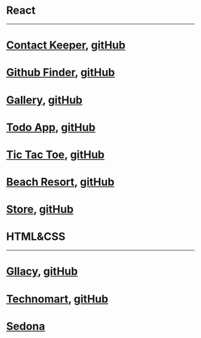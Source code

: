 # React
---
# [Contact Keeper](https://contactkeeper12.herokuapp.com/login), [gitHub](https://github.com/polinakhari/contact_keeper)
# [Github Finder](https://loving-yonath-443840.netlify.com/), [gitHub](https://github.com/polinakhari/github_finder)
# [Gallery](https://frosty-euclid-78cf05.netlify.app/), [gitHub](https://github.com/polinakhari/gallery)
# [Todo App](https://compassionate-agnesi-8c1f89.netlify.com/), [gitHub](https://github.com/polinakhari/to-do)
# [Tic Tac Toe](https://cocky-brahmagupta-011192.netlify.app/), [gitHub](https://github.com/polinakhari/TicTacToe)
# [Beach Resort](https://trusting-wright-94d9e0.netlify.com/), [gitHub](https://github.com/polinakhari/resort)
# [Store](https://affectionate-cray-b52099.netlify.com/), [gitHub](https://github.com/polinakhari/store)

# HTML&CSS
---
# [Gllacy](https://musing-keller-8f63ca.netlify.app/), [gitHub](https://github.com/polinakhari/276711-gllacy)
# [Technomart](https://fervent-montalcini-fcab42.netlify.app/index.html), [gitHub](https://github.com/polinakhari/276711-technomart)
# [Sedona](https://github.com/polinakhari/276711-sedona/)

